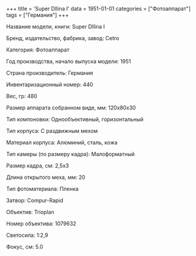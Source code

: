 +++
title = 'Super Dllina I'
data = 1951-01-01
categories = ["Фотоаппарат"]
tags = ["Германия"]
+++

Название модели, книги: Super Dllina I

Бренд, издательство, фабрика, завод: Cetro

Категория: Фотоаппарат

Год производства, начало выпуска модели: 1951

Страна производитель: Германия

Инвентаризационный номер: 440

Вес, гр: 480

Размер аппарата  собранном виде, мм: 120х80х30

Тип компоновки: Однообъективный, горизонтальный

Тип корпуса: С раздвижным мехом

Материал корпуса: Алюминий, сталь, кожа

Тип камеры (по размеру кадра): Малоформатный

Размер кадра, см: 2,5x3

Длина открытого меха, мм: 20

Тип фотоматериала: Пленка

Затвор: Compur-Rapid

Объектив: Trioplan

Номер объектива: 1079632

Светосила: 1:2,9

Фокус, см: 5.0

